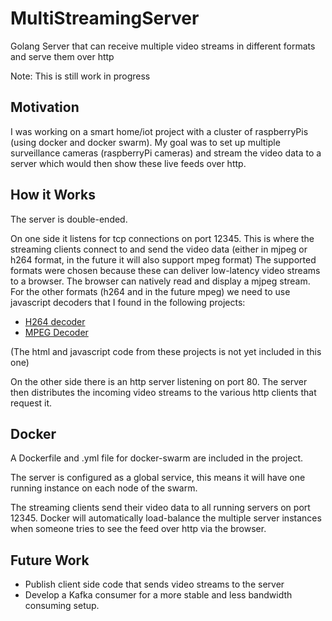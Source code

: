 # MultiStreamingServer
Golang Server that can receive multiple video streams in different formats and serve them over http

Note: This is still work in progress

## Motivation
I was working on a smart home/iot project with a cluster of raspberryPis (using docker and docker swarm). 
My goal was to set up multiple surveillance cameras (raspberryPi cameras) and stream the video data to a server which would then show these live feeds over http.

## How it Works
The server is double-ended.

On one side it listens for tcp connections on port 12345.
This is where the streaming clients connect to and send the video data (either in mjpeg or h264 format, in the future it will also support mpeg format)
The supported formats were chosen because these can deliver low-latency video streams to a browser. 
The browser can natively read and display a mjpeg stream.
For the other formats (h264 and in the future mpeg) we need to use javascript decoders that I found in the following projects:
- [H264 decoder](https://github.com/mbebenita/Broadway)
- [MPEG Decoder](https://github.com/phoboslab/jsmpeg)

(The html and javascript code from these projects is not yet included in this one)

On the other side there is an http server listening on port 80.
The server then distributes the incoming video streams to the various http clients that request it.

## Docker
A Dockerfile and .yml file for docker-swarm are included in the project.

The server is configured as a global service, this means it will have one running instance on each node of the swarm.

The streaming clients send their video data to all running servers on port 12345.
Docker will automatically load-balance the multiple server instances when someone tries to see the feed over http via the browser.

## Future Work
- Publish client side code that sends video streams to the server
- Develop a Kafka consumer for a more stable and less bandwidth consuming setup.
